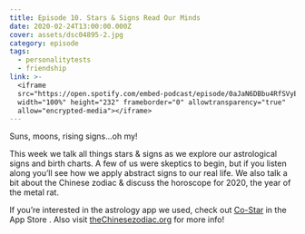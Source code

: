 ```yaml
---
title: Episode 10. Stars & Signs Read Our Minds
date: 2020-02-24T13:00:00.000Z
cover: assets/dsc04895-2.jpg
category: episode
tags:
  - personalitytests
  - friendship
link: >-
  <iframe
  src="https://open.spotify.com/embed-podcast/episode/0aJaN6DBbu4RfSVyE9EuTs"
  width="100%" height="232" frameborder="0" allowtransparency="true"
  allow="encrypted-media"></iframe>
---
```

Suns, moons, rising signs...oh my!

This week we talk all things stars & signs as we explore our astrological signs and birth charts. A few of us were skeptics to begin, but if you listen along you’ll see how we apply abstract signs to our real life. We also talk a bit about the Chinese zodiac & discuss the horoscope for 2020, the year of the metal rat.

If you’re interested in the astrology app we used, check out [Co-Star](https://www.costarastrology.com/) in the App Store . Also visit [theChinesezodiac.org](https://www.thechinesezodiac.org/) for more info!